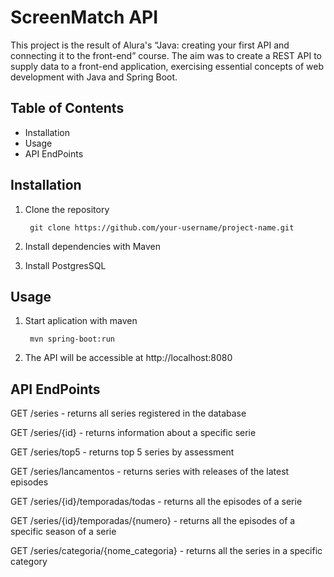# ScreenMatch API

This project is the result of Alura's “Java: creating your first API and connecting it to the front-end” course. The aim was to create a REST API to supply data to a front-end application, exercising essential concepts of web development with Java and Spring Boot.

## Table of Contents

- Installation
- Usage
- API EndPoints

## Installation

1. Clone the repository

        git clone https://github.com/your-username/project-name.git

2. Install dependencies with Maven

3. Install PostgresSQL

## Usage

1. Start aplication with maven 

        mvn spring-boot:run

2. The API will be accessible at http://localhost:8080

## API EndPoints

GET /series - returns all series registered in the database

GET /series/{id} - returns information about a specific serie

GET /series/top5 - returns top 5 series by assessment

GET /series/lancamentos - returns series with releases of the latest episodes 

GET /series/{id}/temporadas/todas - returns all the episodes of a serie

GET /series/{id}/temporadas/{numero} - returns all the episodes of a specific season of a serie

GET /series/categoria/{nome_categoria} - returns all the series in a specific category
